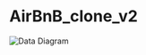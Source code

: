 # AirBnB_clone_v2


![Data Diagram](https://s3.amazonaws.com/alx-intranet.hbtn.io/uploads/medias/2020/9/99e1a8f2be8c09d5ce5ac321e8cf39f0917f8db5.jpg?X-Amz-Algorithm=AWS4-HMAC-SHA256&X-Amz-Credential=AKIARDDGGGOUSBVO6H7D%2F20230524%2Fus-east-1%2Fs3%2Faws4_request&X-Amz-Date=20230524T095051Z&X-Amz-Expires=86400&X-Amz-SignedHeaders=host&X-Amz-Signature=dfdbe6c8416c41ad2105094f01da5bcfea214de0bd8e4795704b66947989cafe)  


